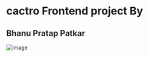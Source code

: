 # cactro Frontend project By

## Bhanu Pratap Patkar

![image](https://github.com/user-attachments/assets/d7e04e38-9ce8-4e35-99c5-f6d2de5fc667)
